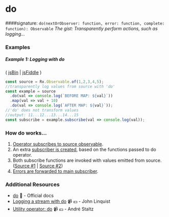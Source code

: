 # do
####signature: `do(nextOrObserver: function, error: function, complete: function): Observable`
*The gist: Transparently perform actions, such as logging...*


### Examples

##### Example 1: Logging with do

( [jsBin](http://jsbin.com/jimazuriva/1/edit?js,console) | [jsFiddle](https://jsfiddle.net/btroncone/qtyakorq/) )

```js
const source = Rx.Observable.of(1,2,3,4,5);
//transparently log values from source with 'do'
const example = source
  .do(val => console.log(`BEFORE MAP: ${val}`))
  .map(val => val + 10)
  .do(val => console.log(`AFTER MAP: ${val}`));
//'do' does not transform values
//output: 11...12...13...14...15
const subscribe = example.subscribe(val => console.log(val));
```

### How do works...
1. [Operator subscribes to source observable](https://github.com/ReactiveX/rxjs/blob/master/src/operator/do.ts#L66).
2. An extra [subscriber is created](https://github.com/ReactiveX/rxjs/blob/master/src/operator/do.ts#L85), based on the functions passed to do operator.
3. Both subscribe functions are invoked with values emitted from source. ([Source #1](https://github.com/ReactiveX/rxjs/blob/master/src/operator/do.ts#L93) | [Source #2](https://github.com/ReactiveX/rxjs/blob/master/src/operator/do.ts#L97))
4. [Errors are forwarded to main subscriber](https://github.com/ReactiveX/rxjs/blob/master/src/operator/do.ts#L94-L95).



### Additional Resources
* [do](https://github.com/ReactiveX/rxjs/blob/master/src/operator/do.ts) :newspaper: - Official docs
* [Logging a stream with do](https://egghead.io/lessons/rxjs-logging-a-stream-with-do?course=step-by-step-async-javascript-with-rxjs) :video_camera: :dollar: - John Linquist
* [Utility operator: do](https://egghead.io/lessons/rxjs-utility-operator-do?course=rxjs-beyond-the-basics-operators-in-depth) :video_camera: :dollar: - André Staltz